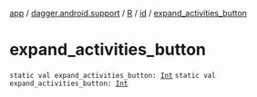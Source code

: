 [app](../../../index.md) / [dagger.android.support](../../index.md) / [R](../index.md) / [id](index.md) / [expand_activities_button](./expand_activities_button.md)

# expand_activities_button

`static val expand_activities_button: `[`Int`](https://kotlinlang.org/api/latest/jvm/stdlib/kotlin/-int/index.html)
`static val expand_activities_button: `[`Int`](https://kotlinlang.org/api/latest/jvm/stdlib/kotlin/-int/index.html)